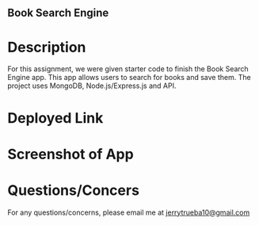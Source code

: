 ## Book Search Engine

# Description
For this assignment, we were given starter code to finish the Book Search Engine app. This app allows users to search for books and save them. The project uses MongoDB, Node.js/Express.js and API.

# Deployed Link


# Screenshot of App


# Questions/Concers
For any questions/concerns, please email me at jerrytrueba10@gmail.com